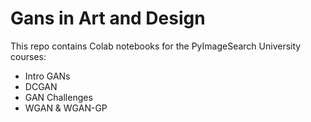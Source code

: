 # Gans in Art and Design
This repo contains Colab notebooks for the PyImageSearch University courses:

* Intro GANs
* DCGAN
* GAN Challenges
* WGAN & WGAN-GP
